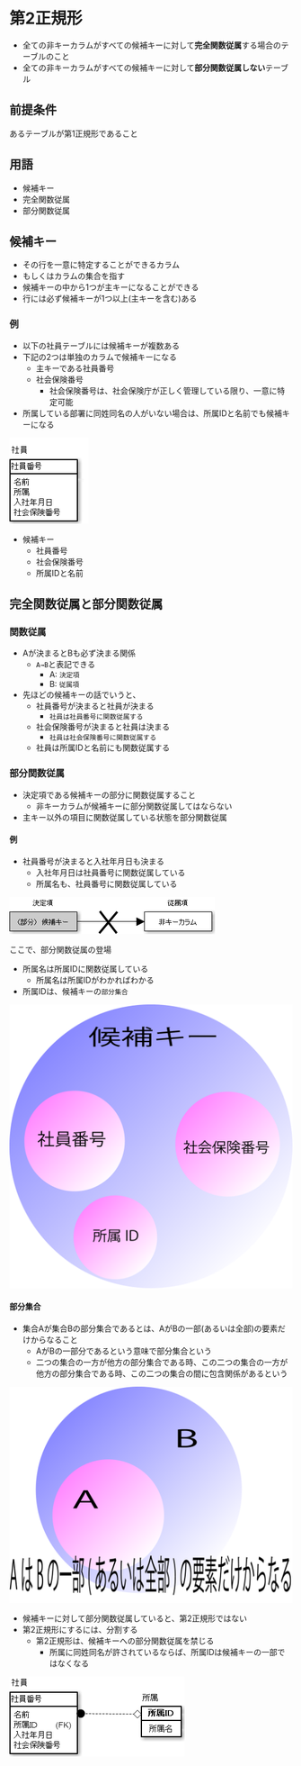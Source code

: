 # 第2正規形

* 全ての非キーカラムがすべての候補キーに対して**完全関数従属**する場合のテーブルのこと
* 全ての非キーカラムがすべての候補キーに対して**部分関数従属しない**テーブル

## 前提条件

あるテーブルが第1正規形であること

## 用語

* 候補キー
* 完全関数従属
* 部分関数従属

## 候補キー

* その行を一意に特定することができるカラム
* もしくはカラムの集合を指す
* 候補キーの中から1つが主キーになることができる
* 行には必ず候補キーが1つ以上(主キーを含む)ある

### 例

* 以下の社員テーブルには候補キーが複数ある
* 下記の2つは単独のカラムで候補キーになる
    * 主キーである社員番号
    * 社会保険番号
        * 社会保険番号は、社会保険庁が正しく管理している限り、一意に特定可能
* 所属している部署に同姓同名の人がいない場合は、所属IDと名前でも候補キーになる

![normalization_00](image/normalization_00.png)

* 候補キー
    * 社員番号
    * 社会保険番号
    * 所属IDと名前

## 完全関数従属と部分関数従属

### 関数従属

* Aが決まるとBも必ず決まる関係
    * `A→B`と表記できる
        * A: `決定項`
        * B: `従属項`
* 先ほどの候補キーの話でいうと、
    * 社員番号が決まると社員が決まる
        * `社員は社員番号に関数従属する`
    * 社会保険番号が決まると社員は決まる
        * `社員は社会保険番号に関数従属する`
    * 社員は所属IDと名前にも関数従属する

### 部分関数従属

* 決定項である候補キーの部分に関数従属すること
    * 非キーカラムが候補キーに部分関数従属してはならない
* 主キー以外の項目に関数従属している状態を部分関数従属

#### 例

* 社員番号が決まると入社年月日も決まる
    * 入社年月日は社員番号に関数従属している
    * 所属名も、社員番号に関数従属している

![normalization_01](image/normalization_01.png)

ここで、部分関数従属の登場

* 所属名は所属IDに関数従属している
    * 所属名は所属IDがわかればわかる
* 所属IDは、候補キーの`部分集合`

![normalization_02](image/normalization_02.png)

#### 部分集合

* 集合Aが集合Bの部分集合であるとは、AがBの一部(あるいは全部)の要素だけからなること
    * AがBの一部分であるという意味で部分集合という
    * 二つの集合の一方が他方の部分集合である時、この二つの集合の一方が他方の部分集合である時、この二つの集合の間に包含関係があるという

![normalization_03](image/normalization_03.png)

* 候補キーに対して部分関数従属していると、第2正規形ではない
* 第2正規形にするには、分割する
    * 第2正規形は、候補キーへの部分関数従属を禁じる
        * 所属に同姓同名が許されているならば、所属IDは候補キーの一部ではなくなる        

![normalization_04](image/normalization_04.png)
